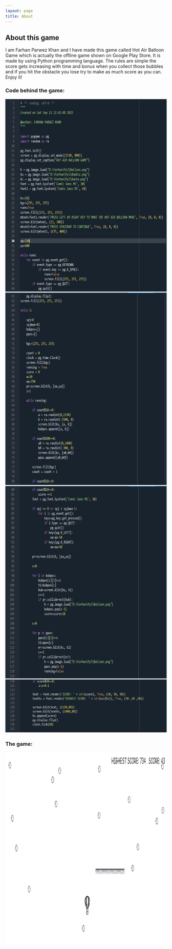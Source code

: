 ```yaml
---
layout: page
title: About
---
```

## About this game
I am Farhan Parwez Khan and I have made this game called Hot Air Balloon Game which is actually the offline game shown on Google Play Store. It is made by using Python programming language. The rules are simple the score gets increasing with time and bonus when you collect those bubbles and if you hit the obstacle you lose try to make as much score as you can. Enjoy it!
### Code behind the game:

<img src="Screenshot 2025-09-19 000833.png" alt="Alt text" width="900" height="600">

<img src="Screenshot 2025-09-19 000915.png" alt="Alt text" width="900" height="600">

<img src="Screenshot 2025-09-19 000950.png" alt="Alt text" width="900" height="600">

<img src="Screenshot 2025-09-19 001031.png" alt="Alt text" width="900" height="165">

### The game:

<img src="gamescreenshot.png" alt="Alt text" width="900" height="600">
